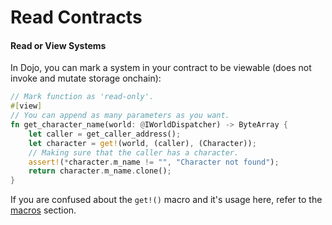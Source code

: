 # Read Contracts

#### Read or View Systems

In Dojo, you can mark a system in your contract to be viewable (does not invoke and mutate storage onchain):&#x20;

```rust
// Mark function as 'read-only'.
#[view]
// You can append as many parameters as you want.
fn get_character_name(world: @IWorldDispatcher) -> ByteArray {
    let caller = get_caller_address();
    let character = get!(world, (caller), (Character));
    // Making sure that the caller has a character.
    assert!(*character.m_name != "", "Character not found");
    return character.m_name.clone();
}
```

If you are confused about the `get!()` macro and it's usage here, refer to the [macros](./macros.md) section.